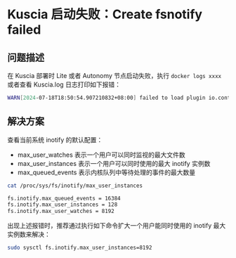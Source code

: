 # Kuscia 启动失败：Create fsnotify failed

## 问题描述

在 Kuscia 部署时 Lite 或者 Autonomy 节点启动失败，执行 `docker logs xxxx` 或者查看 Kuscia.log 日志打印如下报错：

```bash
WARN[2024-07-18T18:50:54.907210832+08:00] failed to load plugin io.containerd.grpc.v1.cri  error="failed to create CRI service: failed to create cni conf monitor for default: failed to create fsnotify watcher: too many open files"
```

## 解决方案

查看当前系统 inotify 的默认配置：

- max_user_watches 表示一个用户可以同时监视的最大文件数
- max_user_instances 表示一个用户可以同时使用的最大 inotify 实例数
- max_queued_events 表示内核队列中等待处理的事件的最大数量

```bash
cat /proc/sys/fs/inotify/max_user_instances

fs.inotify.max_queued_events = 16384
fs.inotify.max_user_instances = 128
fs.inotify.max_user_watches = 8192
```

出现上述报错时，推荐通过执行如下命令扩大一个用户能同时使用的 inotify 最大实例数来解决：

```bash
sudo sysctl fs.inotify.max_user_instances=8192
```
